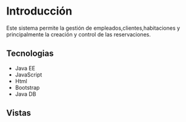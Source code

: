 # Introducción 
Este sistema permite la gestión de empleados,clientes,habitaciones y principalmente la creación y control de las reservaciones.

## Tecnologias

* Java EE
* JavaScript
* Html
* Bootstrap 
* Java DB

## Vistas



  
  

